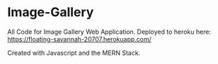 # Image-Gallery
All Code for Image Gallery Web Application. Deployed to heroku here: https://floating-savannah-20707.herokuapp.com/  

Created with Javascript and the MERN Stack.
